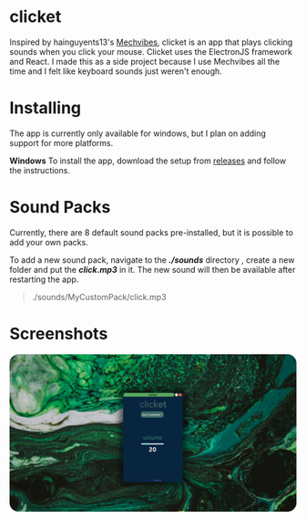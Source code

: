 

# clicket
Inspired by  hainguyents13's [Mechvibes](https://github.com/hainguyents13/mechvibes), clicket is an app  that plays clicking sounds when you click your mouse. Clicket uses  the ElectronJS framework and React. I made this as a side project because I use Mechvibes all the time and I felt like keyboard sounds just weren't enough.

# Installing
The app is currently only available for windows, but I plan on adding support for more platforms.

**Windows**
To install the app, download the  setup from [releases](https://github.com/spreyo/clicket/releases)  and follow the instructions. 
# Sound Packs
Currently, there are 8 default sound packs pre-installed, but it is possible to add your own packs.

To add a new sound pack, navigate to the ***./sounds*** directory , create a new folder and put the ***click.mp3*** in it. The new sound will then be available after restarting the app.

>   ./sounds/MyCustomPack/click.mp3

# Screenshots

![](/clicket.png?raw=true)




